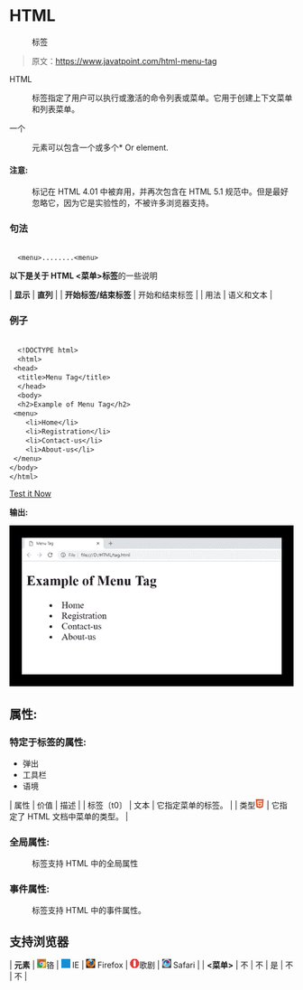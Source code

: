 # HTML

<menu>标签</menu>

> 原文：<https://www.javatpoint.com/html-menu-tag>

HTML

<menu>标签指定了用户可以执行或激活的命令列表或菜单。它用于创建上下文菜单和列表菜单。</menu>

一个

<menu>元素可以包含一个或多个*   Or  element.</menu>

#### 注意:

<menu>标记在 HTML 4.01 中被弃用，并再次包含在 HTML 5.1 规范中。但是最好忽略它，因为它是实验性的，不被许多浏览器支持。</menu>

### 句法

```

  <menu>........<menu>

```

**以下是关于 HTML <菜单>标签**的一些说明

| **显示** | **直列** |
| **开始标签/结束标签** | 开始和结束标签 |
| 用法 | 语义和文本 |

### 例子

```

  <!DOCTYPE html>
  <html>
 <head>
  <title>Menu Tag</title>
  </head>
  <body>
  <h2>Example of Menu Tag</h2>
 <menu>
 	<li>Home</li>
 	<li>Registration</li>
 	<li>Contact-us</li>
 	<li>About-us</li>
 </menu>
</body>
</html>

```

[Test it Now](https://www.javatpoint.com/oprweb/test.jsp?filename=htmlmenutag)

**输出:**

![HTML menu tag](img/df76a23a6408556cb091ef6c86c540fa.png)

## 属性:

### 特定于标签的属性:

*   弹出
*   工具栏
*   语境

| 属性 | 价值 | 描述 |
| 标签〔t0〕 | 文本 | 它指定菜单的标签。 |
| 类型![HTML Tags List](img/0eb4526ba8c721b914998df152a6f4aa.png) | 它指定了 HTML 文档中菜单的类型。 |

### 全局属性:

<menu>标签支持 HTML 中的全局属性</menu>

### 事件属性:

<menu>标签支持 HTML 中的事件属性。</menu>

## 支持浏览器

| **元素** | ![chrome browser](img/4fbdc93dc2016c5049ed108e7318df19.png)铬 | ![ie browser](img/83dd23df1fe8373fd5bf054b2c1dd88b.png) IE | ![firefox browser](img/4f001fff393888a8a807ed29b28145d1.png) Firefox | ![opera browser](img/6cad4a592cc69a052056a0577b4aac65.png)歌剧 | ![safari browser](img/a0f6a9711a92203c5dc5c127fe9c9fca.png) Safari |
| **<菜单>** | 不 | 不 | 是 | 不 | 不 |